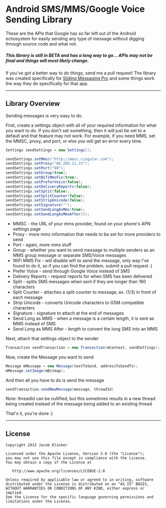# Android SMS/MMS/Google Voice Sending Library

These are the APIs that Google has so far left out of the Android echosystem for easily sending any type of message without digging through source code and what not. 

##### This library is still in __BETA__ and has a long way to go... APIs may not be final and things will most likely change.

If you've got a better way to do things, send me a pull request! The library was created specifically for [Sliding Messaging Pro](https://play.google.com/store/apps/details?id=com.klinker.android.messaging_donate&hl=en) and some things work the way they do specifically for that app.

---

## Library Overview

Sending messages is very easy to do.

First, create a settings object with all of your required information for what you want to do. If you don't set something, then it will just be set to a default and that feature may not work. For example, if you need MMS, set the MMSC, proxy, and port, or else you will get an error every time.

``` java
Settings sendSettings = new Settings();

sendSettings.setMmsc("http://mmsc.cingular.com");
sendSettings.setProxy("66.209.11.33");
sendSettings.setPort("80");
sendSettings.setGroup(true);
sendSettings.setWifiMmsFix(true);
sendSettings.setPreferVoice(false);
sendSettings.setDeliveryReports(false);
sendSettings.setSplit(false);
sendSettings.setSplitCounter(false);
sendSettings.setStripUnicode(false);
sendSettings.setSignature("");
sendSettings.setSendLongAsMms(true);
sendSettings.setSendLongAsMmsAfter(3);
```

* MMSC - the URL of your mms provider, found on your phone's APN settings page
* Proxy - more mms information that needs to be set for more providers to send
* Port - again, more mms stuff
* Group - whether you want to send message to multiple senders as an MMS group message or separate SMS/Voice messages
* WiFi MMS Fix - will disable wifi to send the message, only way I've found to do it, so if you can find the problem, submit a pull request :)
* Prefer Voice - send through Google Voice instead of SMS
* Delivery Reports - request reports for when SMS has been delivered
* Split - splits SMS messages when sent if they are longer than 160 characters
* Split Counter - attaches a split counter to message, ex. (1/3) in front of each message
* Strip Unicode - converts Unicode characters to GSM compatible characters
* Signature - signature to attach at the end of messages
* Send Long as MMS - when a message is a certain length, it is sent as MMS instead of SMS
* Send Long as MMS After - length to convert the long SMS into an MMS

Next, attach that settings object to the sender

``` java
Transaction sendTransaction = new Transaction(mContext, sendSettings);
```

Now, create the Message you want to send

``` java
Message mMessage = new Message(textToSend, addressToSendTo);
mMessage.setImage(mBitmap);
```

And then all you have to do is send the message

``` java
sendTransaction.sendNewMessage(message, threadId)
```

Note: threadId can be nullified, but this sometimes results in a new thread being created instead of the message being added to an existing thread

That's it, you're done :)

---

## License

    Copyright 2013 Jacob Klinker

    Licensed under the Apache License, Version 2.0 (the "License");
    you may not use this file except in compliance with the License.
    You may obtain a copy of the License at

       http://www.apache.org/licenses/LICENSE-2.0

    Unless required by applicable law or agreed to in writing, software
    distributed under the License is distributed on an "AS IS" BASIS,
    WITHOUT WARRANTIES OR CONDITIONS OF ANY KIND, either express or implied.
    See the License for the specific language governing permissions and
    limitations under the License.